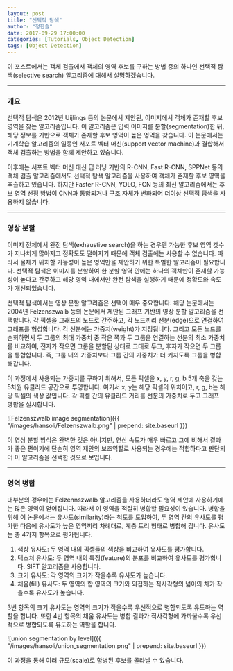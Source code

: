 ```yaml
---
layout: post
title: "선택적 탐색"
author: "정한솔"
date: 2017-09-29 17:00:00
categories: [Tutorials, Object Detection]
tags: [Object Detection]
---
```


이 포스트에서는 객체 검출에서 객체의 영역 후보를 구하는 방법 중의 하나인 선택적 탐색(selective search) 알고리즘에 대해서 설명하겠습니다.

---

### 개요

선택적 탐색은 2012년 Uijlings 등의 논문에서 제안된, 이미지에서 객체가 존재할 후보 영역을 찾는 알고리즘입니다. 이 알고리즘은 입력 이미지를 분할(segmentation)한 뒤, 해당 정보를 기반으로 객체가 존재할 후보 영역이 높은 영역을 찾습니다. 이 논문에서는 기계학습 알고리즘의 일종인 서포트 벡터 머신(support vector machine)과 결합해서 객체 검출하는 방법을 함께 제안하고 있습니다.

이후에는 서포트 벡터 머신 대신 딥 러닝 기반의 R-CNN, Fast R-CNN, SPPNet 등의 객체 검출 알고리즘에서도 선택적 탐색 알고리즘을 사용하여 객체가 존재할 후보 영역을 추출하고 있습니다. 하지만 Faster R-CNN, YOLO, FCN 등의 최신 알고리즘에서는 후보 영역 선정 방법이 CNN과 통합되거나 구조 자체가 변화되어 더이상 선택적 탐색을 사용하지 않습니다.

---

### 영상 분할

이미지 전체에서 완전 탐색(exhaustive search)을 하는 경우엔 가능한 후보 영역 갯수가 지나치게 많아지고 정확도도 떨어지기 때문에 객체 검출에는 사용할 수 없습니다. 따라서 물체가 위치할 가능성이 높은 영역만을 제안하기 위한 특별한 알고리즘이 필요합니다. 선택적 탐색은 이미지를 분할하여 한 분할 영역 안에는 하나의 객체만이 존재할 가능성이 높다고 간주하고 해당 영역 내에서만 완전 탐색을 실행하기 때문에 정확도와 속도가 개선되었습니다.

선택적 탐색에서는 영상 분할 알고리즘은 선택이 매우 중요합니다. 해당 논문에서는 2004년 Felzenszwalb 등의 논문에서 제안된 그래프 기반의 영상 분할 알고리즘을 선택합니다. 각 픽셀을 그래프의 노드로 간주하고, 각 노드끼리 선분(edge)으로 연결하여 그래프를 형성합니다. 각 선분에는 가중치(weight)가 지정됩니다. 그리고 모든 노드를 순회하면서 두 그룹의 최대 가중치 중 작은 쪽과 두 그룹을 연결하는 선분의 최소 가중치를 비교하여, 전자가 작으면 그룹을 분할된 상태로 그대로 두고, 후자가 작으면 두 그룹을 통합합니다. 즉, 그룹 내의 가중치보다 그룹 간의 가중치가 더 커지도록 그룹을 병합해갑니다.

이 과정에서 사용되는 가중치를 구하기 위해서, 모든 픽셀을 x, y, r, g, b 5개 축을 갖는 5차원 유클리드 공간으로 투영합니다. 여기서 x, y는 해당 픽셀의 위치이고, r, g, b는 해당 픽셀의 색상 값입니다. 각 픽셀 간의 유클리드 거리를 선분의 가중치로 두고 그래프 병합을 실시합니다.

![Felzenszwalb image segmentation]({{ "/images/hansoli/Felzenszwalb.png" | prepend: site.baseurl }})

이 영상 분할 방식은 완벽한 것은 아니지만, 연산 속도가 매우 빠르고 그에 비해서 결과가 좋은 편이기에 단순히 영역 제안의 보조역할로 사용되는 경우에는 적합하다고 판단되어 이 알고리즘을 선택한 것으로 보입니다.

---

### 영역 병합

대부분의 경우에는 Felzennszwalb 알고리즘을 사용하더라도 영역 제안에 사용하기에는 많은 영역이 얻어집니다. 따라서 이 영역을 적절히 병합할 필요성이 있습니다. 병합을 위해 이 논문에서는 유사도(similarity)라는 척도를 도입하여, 두 영역 간의 유사도를 평가한 다음에 유사도가 높은 영역끼리 차례대로, 계층 트리 형태로 병합해 갑니다. 유사도는 총 4가지 항목으로 평가됩니다.

 1. 색상 유사도: 두 영역 내의 픽셀들의 색상을 비교하여 유사도를 평가합니다.
 2. 텍스처 유사도: 두 영역 내의 특징(feature)의 분포를 비교하여 유사도를 평가합니다. SIFT 알고리즘을 사용합니다.
 3. 크기 유사도: 각 영역의 크기가 작을수록 유사도가 높습니다.
 4. 채움(fill) 유사도: 두 영역의 합 영역의 크기와 외접하는 직사각형의 넓이의 차가 작을수록 유사도가 높습니다.

3번 항목의 크기 유사도는 영역의 크기가 작을수록 우선적으로 병합되도록 유도하는 역할을 합니다. 또한 4번 항목의 채움 유사도는 병합 결과가 직사각형에 가까울수록 우선적으로 병합되도록 유도하는 역할을 합니다.

![union segmentation by level]({{ "/images/hansoli/union_segmentation.png" | prepend: site.baseurl }})

이 과정을 통해 여러 규모(scale)로 합병된 후보를 골라낼 수 있습니다.
